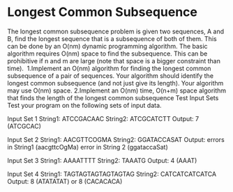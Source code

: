 # Longest Common Subsequence

The longest common subsequence problem is given two sequences, A and B, find the longest sequence that is a subsequence of both of them. This can be done by an O(nm) dynamic programming algorithm. The basic algorithm requires O(nm) space to find the subsequence. This can be prohibitive if n and m are large (note that space is a bigger constraint than time). 
1.Implement an O(nm) algorithm for finding the longest common subsequence of a pair of sequences. Your algorithm should identify the longest common subsequence (and not just give its length). Your algorithm may use O(nm) space.
2.Implement an O(nm) time, O(n+m) space algorithm that finds the length of the longest common subsequence
Test Input Sets
Test your program on the following sets of input data.

Input Set 1
String1:	ATCCGACAAC
String2:	ATCGCATCTT
Output:	7 (ATCGCAC)

Input Set 2
String1:	AACGTTCOGMA
String2:	GGATACCASAT
Output:	errors in String1 (aacgttcOgMa)
	error in String 2 (ggataccaSat)

Input Set 3
String1:	AAAATTTT
String2:	TAAATG
Output:	4 (AAAT)

Input Set 4
String1:	TAGTAGTAGTAGTAGTAG
String2:	CATCATCATCATCA
Output:	8 (ATATATAT)  or  8 (CACACACA)
